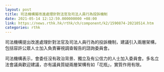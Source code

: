```yaml
---
layout: post
title: 司法機構擬改進處理針對法官及司法人員行為投訴機制
date: 2021-05-14 12:12:59.000000000 +08:00
link: https://news.rthk.hk/rthk/ch/component/k2/1590874-20210514.htm
categories: rthk
---
```


司法機構提出改進處理針對法官及司法人員行為的投訴機制，建議引入兩層架構，包括容許公眾人士加入負責審視調查報告的諮詢委員會。

司法機構表示，會委任沒有政治背景、獨立及有公信力的人士加入委員會。多名立法會議員歡迎建議，亦有議員質疑兩層架構有如「花瓶」，實質作用有限。
